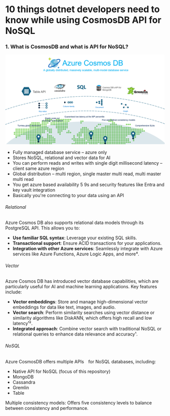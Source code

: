 # 10 things dotnet developers need to know while using CosmosDB API for NoSQL

### 1. What is CosmosDB and what is API for NoSQL? 

<img src="./assets/1.png" alt="CosmosDB Ecosystems">

- Fully managed database service – azure only
- Stores NoSQL, relational and vector data for AI
- You can perform reads and writes with single digit millisecond latency – client same azure region
- Global distribution – multi region, single master multi read, multi master multi read
- You get azure based availability 5 9s and security features like Entra and key vault integration
- Basically you're connecting to your data using an API

###### Relational

Azure Cosmos DB also supports relational data models through its PostgreSQL API. This allows you to:
- **Use familiar SQL syntax**: Leverage your existing SQL skills.
- **Transactional support**: Ensure ACID transactions for your applications.
- **Integration with other Azure services**: Seamlessly integrate with Azure services like Azure Functions, Azure Logic Apps, and more⁴.

###### Vector

Azure Cosmos DB has introduced vector database capabilities, which are particularly useful for AI and machine learning applications. Key features include:
- **Vector embeddings**: Store and manage high-dimensional vector embeddings for data like text, images, and audio.
- **Vector search**: Perform similarity searches using vector distance or similarity algorithms like DiskANN, which offers high recall and low latency¹².
- **Integrated approach**: Combine vector search with traditional NoSQL or relational queries to enhance data relevance and accuracy¹.

###### NoSQL

Azure CosmosDB offers multiple APIs for NoSQL databases, including:
- Native API for NoSQL (focus of this repository)
- MongoDB
- Cassandra
- Gremlin
- Table

Multiple consistency models: Offers five consistency levels to balance between consistency and performance.
